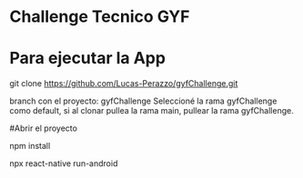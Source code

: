 # Challenge Tecnico GYF

# Para ejecutar la App
git clone https://github.com/Lucas-Perazzo/gyfChallenge.git

branch con el proyecto: gyfChallenge
Seleccioné la rama gyfChallenge como default, si al clonar pullea la rama main, pullear la rama gyfChallenge.

#Abrir el proyecto

npm install

npx react-native run-android
